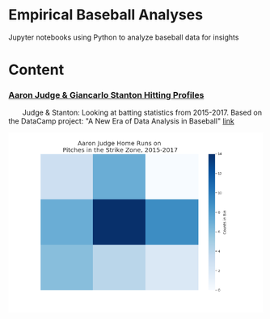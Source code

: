 # Empirical Baseball Analyses
Jupyter notebooks using Python to analyze baseball data for insights


# Content
### [Aaron Judge & Giancarlo Stanton Hitting Profiles](https://github.com/adambens/Empirical_Baseball_Analyses/blob/master/Statcast_Analysis/Statcast%20Analysis%20(Giancarlo%20Stanton%20%2B%20Aaron%20Judge).ipynb)
&nbsp;&nbsp;&nbsp;&nbsp;&nbsp;&nbsp; Judge & Stanton: Looking at batting statistics from 2015-2017. Based on the DataCamp project: "A New Era of Data Analysis in Baseball" [link](https://www.datacamp.com/projects/250)

<img width="600" alt="Aaron Judge Strike Zone HRS" src="https://github.com/adambens/Empirical_Baseball_Analyses/blob/master/Statcast_Analysis/JudgeHRStrikes.png">
